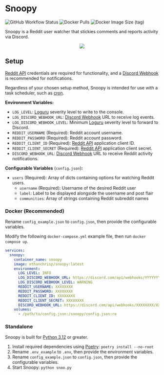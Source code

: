 # Snoopy

![GitHub Workflow Status](https://img.shields.io/github/actions/workflow/status/EthanC/Snoopy/ci.yml?branch=main) ![Docker Pulls](https://img.shields.io/docker/pulls/ethanchrisp/snoopy?label=Docker%20Pulls) ![Docker Image Size (tag)](https://img.shields.io/docker/image-size/ethanchrisp/snoopy/latest?label=Docker%20Image%20Size)

Snoopy is a Reddit user watcher that stickies comments and reports activity via Discord.

<p align="center">
    <img src="https://i.imgur.com/x3eLTpA.png" draggable="false">
</p>

## Setup

[Reddit API](https://github.com/reddit-archive/reddit/wiki/OAuth2#getting-started) credentials are required for functionality, and a [Discord Webhook](https://support.discord.com/hc/en-us/articles/228383668-Intro-to-Webhooks) is recommended for notifications.

Regardless of your chosen setup method, Snoopy is intended for use with a task scheduler, such as [cron](https://crontab.guru/).

**Environment Variables:**

-   `LOG_LEVEL`: [Loguru](https://loguru.readthedocs.io/en/stable/api/logger.html) severity level to write to the console.
-   `LOG_DISCORD_WEBHOOK_URL`: [Discord Webhook](https://support.discord.com/hc/en-us/articles/228383668-Intro-to-Webhooks) URL to receive log events.
-   `LOG_DISCORD_WEBHOOK_LEVEL`: Minimum [Loguru](https://loguru.readthedocs.io/en/stable/api/logger.html) severity level to forward to Discord.
-   `REDDIT_USERNAME` (Required): Reddit account username.
-   `REDDIT_PASSWORD` (Required): Reddit account password.
-   `REDDIT_CLIENT_ID` (Required): [Reddit API](https://github.com/reddit-archive/reddit/wiki/OAuth2#getting-started) application client ID.
-   `REDDIT_CLIENT_SECRET` (Required): [Reddit API](https://github.com/reddit-archive/reddit/wiki/OAuth2#getting-started) application client secret.
-   `DISCORD_WEBHOOK_URL`: [Discord Webhook](https://support.discord.com/hc/en-us/articles/228383668-Intro-to-Webhooks) URL to receive Reddit activity notifications.

**Configurable Variables** (`config.json`)**:**

-   `users` (Required): Array of dicts containing options for watching Reddit users.
    -   `username` (Required): Username of the desired Reddit user
    -   `label`: Label to be displayed alongside the username and post flair
    -   `communities`: Array of strings containing Reddit subreddit names

### Docker (Recommended)

Rename `config_example.json` to `config.json`, then provide the configurable variables.

Modify the following `docker-compose.yml` example file, then run `docker compose up`.

```yml
services:
  snoopy:
    container_name: snoopy
    image: ethanchrisp/snoopy:latest
    environment:
      LOG_LEVEL: INFO
      LOG_DISCORD_WEBHOOK_URL: https://discord.com/api/webhooks/YYYYYYYY/YYYYYYYY
      LOG_DISCORD_WEBHOOK_LEVEL: WARNING
      REDDIT_USERNAME: XXXXXXXX
      REDDIT_PASSWORD: XXXXXXXX
      REDDIT_CLIENT_ID: XXXXXXXX
      REDDIT_CLIENT_SECRET: XXXXXXXX
      DISCORD_WEBHOOK_URL: https://discord.com/api/webhooks/XXXXXXXX/XXXXXXXX
    volumes:
      - /path/to/config.json:/snoopy/config.json:ro
```

### Standalone

Snoopy is built for [Python 3.12](https://www.python.org/) or greater.

1. Install required dependencies using [Poetry](https://python-poetry.org/): `poetry install --no-root`
2. Rename `.env_example` to `.env`, then provide the environment variables.
3. Rename `config_example.json` to `config.json`, then provide the configurable variables.
4. Start Snoopy: `python snoo.py`
